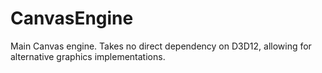 # CanvasEngine
Main Canvas engine.  Takes no direct dependency on D3D12, allowing for alternative graphics implementations.


